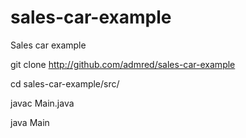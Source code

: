 # sales-car-example
Sales car example


git clone http://github.com/admred/sales-car-example

cd sales-car-example/src/

javac Main.java

java Main
